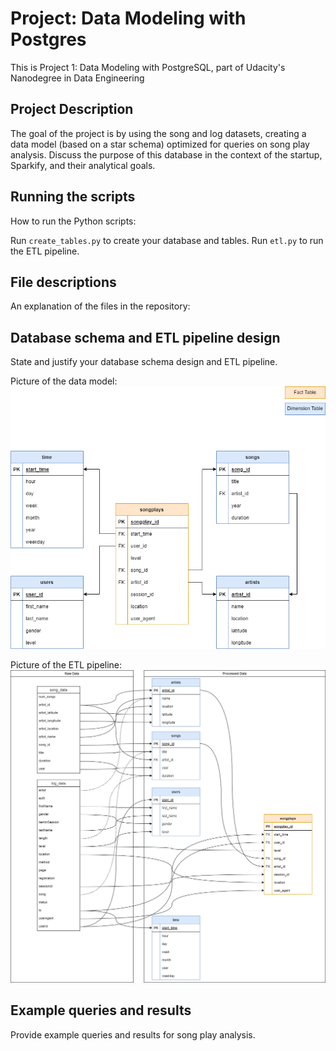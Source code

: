 # Project: Data Modeling with Postgres
This is Project 1: Data Modeling with PostgreSQL, part of Udacity's Nanodegree in Data Engineering 

## Project Description
The goal of the project is by using the song and log datasets, creating a data model (based on a star schema) optimized for queries on song play analysis. 
Discuss the purpose of this database in the context of the startup, Sparkify, and their analytical goals.

## Running the scripts
How to run the Python scripts:

Run `create_tables.py` to create your database and tables.
Run `etl.py` to run the ETL pipeline.

## File descriptions
An explanation of the files in the repository:

## Database schema and ETL pipeline design
State and justify your database schema design and ETL pipeline.

Picture of the data model:
![data model](/media/Project1_DataModellingPostgreSQL-Data-Model.drawio.png)

Picture of the ETL pipeline:
![ETL Pipeline](/media/Project1_DataModellingPostgreSQL-ETL.drawio.png)

## Example queries and results
Provide example queries and results for song play analysis.